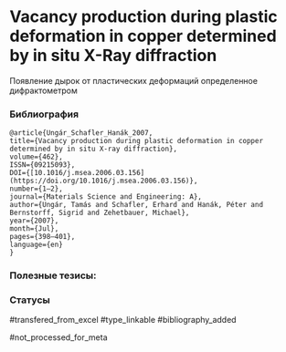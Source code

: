 # Vacancy production during plastic deformation in copper determined by in situ X-Ray diffraction

Появление дырок от пластических деформаций определенное дифрактометром

### Библиография
```
@article{Ungár_Schafler_Hanák_2007,
title={Vacancy production during plastic deformation in copper determined by in situ X-ray diffraction},
volume={462},
ISSN={09215093},
DOI={[10.1016/j.msea.2006.03.156](https://doi.org/10.1016/j.msea.2006.03.156)},
number={1–2},
journal={Materials Science and Engineering: A},
author={Ungár, Tamás and Schafler, Erhard and Hanák, Péter and Bernstorff, Sigrid and Zehetbauer, Michael},
year={2007},
month={Jul},
pages={398–401},
language={en}
}
```

### Полезные тезисы:

### Статусы
#transfered_from_excel 
#type_linkable 
#bibliography_added

#not_processed_for_meta
